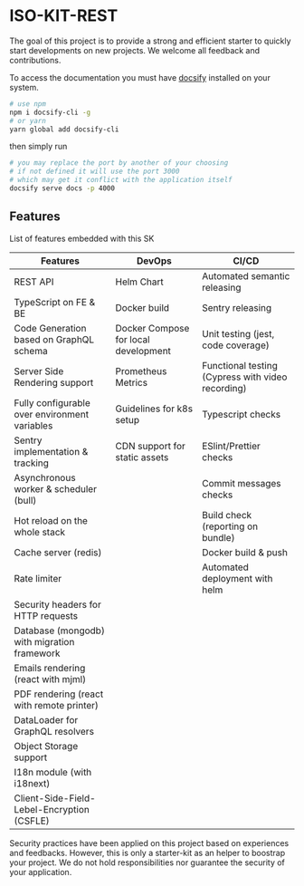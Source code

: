# ISO-KIT-REST

The goal of this project is to provide a strong and efficient starter to quickly start developments on new projects. We welcome all feedback and
contributions.

To access the documentation you must have [docsify] installed on your system.

```bash
# use npm
npm i docsify-cli -g
# or yarn
yarn global add docsify-cli
```

then simply run

```bash
# you may replace the port by another of your choosing
# if not defined it will use the port 3000
# which may get it conflict with the application itself
docsify serve docs -p 4000
```

[docsify]: https://docsify.js.org

## Features

List of features embedded with this SK

| Features                                      | DevOps                               | CI/CD                                             |
| --------------------------------------------- | ------------------------------------ | ------------------------------------------------- |
| REST API                                      | Helm Chart                           | Automated semantic releasing                      |
| TypeScript on FE & BE                         | Docker build                         | Sentry releasing                                  |
| Code Generation based on GraphQL schema       | Docker Compose for local development | Unit testing (jest, code coverage)                |
| Server Side Rendering support                 | Prometheus Metrics                   | Functional testing (Cypress with video recording) |
| Fully configurable over environment variables | Guidelines for k8s setup             | Typescript checks                                 |
| Sentry implementation & tracking              | CDN support for static assets        | ESlint/Prettier checks                            |
| Asynchronous worker & scheduler (bull)        |                                      | Commit messages checks                            |
| Hot reload on the whole stack                 |                                      | Build check (reporting on bundle)                 |
| Cache server (redis)                          |                                      | Docker build & push                               |
| Rate limiter                                  |                                      | Automated deployment with helm                    |
| Security headers for HTTP requests            |                                      |                                                   |
| Database (mongodb) with migration framework   |                                      |                                                   |
| Emails rendering (react with mjml)            |                                      |                                                   |
| PDF rendering (react with remote printer)     |                                      |                                                   |
| DataLoader for GraphQL resolvers              |                                      |                                                   |
| Object Storage support                        |                                      |                                                   |
| I18n module (with i18next)                    |                                      |                                                   |
| Client-Side-Field-Lebel-Encryption (CSFLE)    |                                      |                                                   |

Security practices have been applied on this project based on experiences and feedbacks.
However, this is only a starter-kit as an helper to boostrap your project.
We do not hold responsibilities nor guarantee the security of your application.
